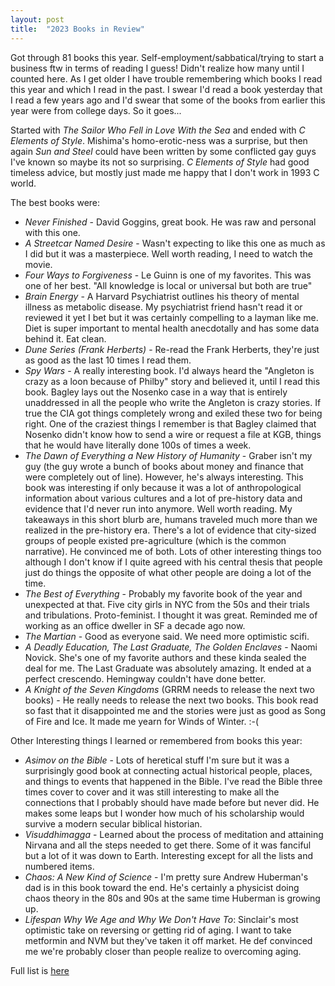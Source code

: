 ```yaml
---
layout: post
title:  "2023 Books in Review"
---
```


Got through 81 books this year.  Self-employment/sabbatical/trying to start a business ftw in terms of reading I guess!  Didn't realize how many until I counted here.  As I get older I have trouble remembering which books I read this year and which I read in the past.  I swear I'd read a book yesterday that I read a few years ago and I'd swear that some of the books from earlier this year were from college days.  So it goes...

Started with *The Sailor Who Fell in Love With the Sea* and ended with *C Elements of Style*.  Mishima's homo-erotic-ness was a surprise, but then again *Sun and Steel* could have been written by some conflicted gay guys I've known so maybe its not so surprising.  *C Elements of Style* had good timeless advice, but mostly just made me happy that I don't work in 1993 C world.  

The best books were:
* *Never Finished* - David Goggins, great book.  He was raw and personal with this one.
* *A Streetcar Named Desire* - Wasn't expecting to like this one as much as I did but it was a masterpiece.  Well worth reading, I need to watch the movie.
* *Four Ways to Forgiveness* - Le Guinn is one of my favorites.  This was one of her best.  "All knowledge is local or universal but both are true"
* *Brain Energy* - A Harvard Psychiatrist outlines his theory of mental illness as metabolic disease.  My psychiatrist friend hasn't read it or reviewed it yet I bet but it was certainly compelling to a layman like me.  Diet is super important to mental health anecdotally and has some data behind it.  Eat clean.
* *Dune Series (Frank Herberts)* - Re-read the Frank Herberts, they're just as good as the last 10 times I read them.
* *Spy Wars* - A really interesting book.  I'd always heard the "Angleton is crazy as a loon because of Philby" story and believed it, until I read this book.  Bagley lays out the Nosenko case in a way that is entirely unaddressed in all the people who write the Angleton is crazy stories.  If true the CIA got things completely wrong and exiled these two for being right.  One of the craziest things I remember is that Bagley claimed that Nosenko didn't know how to send a wire or request a file at KGB, things that he would have literally done 100s of times a week.
* *The Dawn of Everything a New History of Humanity* - Graber isn't my guy (the guy wrote a bunch of books about money and finance that were completely out of line).  However, he's always interesting.  This book was interesting if only because it was a lot of anthropological information about various cultures and a lot of pre-history data and evidence that I'd never run into anymore.  Well worth reading.  My takeaways in this short blurb are, humans traveled much more than we realized in the pre-history era.  There's a lot of evidence that city-sized groups of people existed pre-agriculture (which is the common narrative).  He convinced me of both.  Lots of other interesting things too although I don't know if I quite agreed with his central thesis that people just do things the opposite of what other people are doing a lot of the time.
* *The Best of Everything* - Probably my favorite book of the year and unexpected at that.  Five city girls in NYC from the 50s and their trials and tribulations.  Proto-feminist.  I thought it was great.  Reminded me of working as an office dweller in SF a decade ago now.
* *The Martian* - Good as everyone said.  We need more optimistic scifi.
* *A Deadly Education, The Last Graduate, The Golden Enclaves* - Naomi Novick.  She's one of my favorite authors and these kinda sealed the deal for me.  The Last Graduate was absolutely amazing.  It ended at a perfect crescendo.  Hemingway couldn't have done better.
* *A Knight of the Seven Kingdoms* (GRRM needs to release the next two books) - He really needs to release the next two books.  This book read so fast that it disappointed me and the stories were just as good as Song of Fire and Ice.   It made me yearn for Winds of Winter.  :-(

Other Interesting things I learned or remembered from books this year:
* *Asimov on the Bible* - Lots of heretical stuff I'm sure but it was a surprisingly good book at connecting actual historical people, places, and things to events that happened in the Bible. I've read the Bible three times cover to cover and it was still interesting to make all the connections that I probably should have made before but never did.  He makes some leaps but I wonder how much of his scholarship would survive a modern secular biblical historian.
* *Visuddhimagga* - Learned about the process of meditation and attaining Nirvana and all the steps needed to get there.  Some of it was fanciful but a lot of it was down to Earth.  Interesting except for all the lists and numbered items.
* *Chaos: A New Kind of Science* - I'm pretty sure Andrew Huberman's dad is in this book toward the end.  He's certainly a physicist doing chaos theory in the 80s and 90s at the same time Huberman is growing up.
* *Lifespan Why We Age and Why We Don't Have To*: Sinclair's most optimistic take on reversing or getting rid of aging.  I want to take metformin and NVM but they've taken it off market.  He def convinced me we're probably closer than people realize to overcoming aging.

Full list is [here](https://docs.google.com/spreadsheets/d/1_uTBKBmwZObuinQp6GyBVZM1jAErtsLzX5bb_QWzIE4/edit?usp=sharing)
